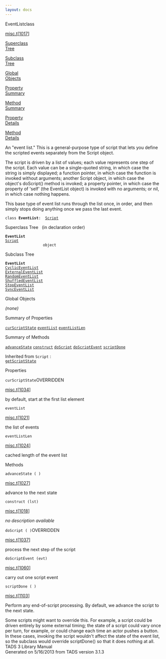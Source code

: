 ```yaml
---
layout: docs
---
```

<span class="title">EventList</span><span class="type">class</span>

[misc.t](../file/misc.t.html)\[[1017](../source/misc.t.html#1017)\]

[Superclass  
Tree](#_SuperClassTree_)

[Subclass  
Tree](#_SubClassTree_)

[Global  
Objects](#_ObjectSummary_)

[Property  
Summary](#_PropSummary_)

[Method  
Summary](#_MethodSummary_)

[Property  
Details](#_Properties_)

[Method  
Details](#_Methods_)



An "event list." This is a general-purpose type of script that lets you
define the scripted events separately from the Script object.

The script is driven by a list of values; each value represents one step
of the script. Each value can be a single-quoted string, in which case
the string is simply displayed; a function pointer, in which case the
function is invoked without arguments; another Script object, in which
case the object's doScript() method is invoked; a property pointer, in
which case the property of 'self' (the EventList object) is invoked with
no arguments; or nil, in which case nothing happens.

This base type of event list runs through the list once, in order, and
then simply stops doing anything once we pass the last event.

`class `**`EventList`**` :   `[`Script`](../object/Script.html)



<span id="_SuperClassTree_"></span>



<span class="hdln">Superclass Tree</span>   (in declaration order)



**`EventList`**  
[`Script`](../object/Script.html)  
`                 object`  
<span id="_SubClassTree_"></span>



<span class="hdln">Subclass Tree</span>  



**`EventList`**  
[`CyclicEventList`](../object/CyclicEventList.html)  
[`ExternalEventList`](../object/ExternalEventList.html)  
[`RandomEventList`](../object/RandomEventList.html)  
[`ShuffledEventList`](../object/ShuffledEventList.html)  
[`StopEventList`](../object/StopEventList.html)  
[`SyncEventList`](../object/SyncEventList.html)  
<span id="_ObjectSummary_"></span>



<span class="hdln">Global Objects</span>  



*(none)* <span id="_PropSummary_"></span>



<span class="hdln">Summary of Properties</span>  



[`curScriptState`](#curScriptState) [`eventList`](#eventList) [`eventListLen`](#eventListLen)



<span id="_MethodSummary_"></span>



<span class="hdln">Summary of Methods</span>  



[`advanceState`](#advanceState) [`construct`](#construct) [`doScript`](#doScript) [`doScriptEvent`](#doScriptEvent) [`scriptDone`](#scriptDone)

Inherited from `Script` :  
[`getScriptState`](../object/Script.html#getScriptState)

<span id="_Properties_"></span>



<span class="hdln">Properties</span>  



<span id="curScriptState"></span>

`curScriptState`<span class="rem">OVERRIDDEN</span>

[misc.t](../file/misc.t.html)\[[1034](../source/misc.t.html#1034)\]



by default, start at the first list element



<span id="eventList"></span>

`eventList`

[misc.t](../file/misc.t.html)\[[1021](../source/misc.t.html#1021)\]



the list of events



<span id="eventListLen"></span>

`eventListLen`

[misc.t](../file/misc.t.html)\[[1024](../source/misc.t.html#1024)\]



cached length of the event list



<span id="_Methods_"></span>



<span class="hdln">Methods</span>  



<span id="advanceState"></span>

`advanceState ( )`

[misc.t](../file/misc.t.html)\[[1027](../source/misc.t.html#1027)\]



advance to the next state



<span id="construct"></span>

`construct (lst)`

[misc.t](../file/misc.t.html)\[[1018](../source/misc.t.html#1018)\]



*no description available*



<span id="doScript"></span>

`doScript ( )`<span class="rem">OVERRIDDEN</span>

[misc.t](../file/misc.t.html)\[[1037](../source/misc.t.html#1037)\]



process the next step of the script



<span id="doScriptEvent"></span>

`doScriptEvent (evt)`

[misc.t](../file/misc.t.html)\[[1060](../source/misc.t.html#1060)\]



carry out one script event



<span id="scriptDone"></span>

`scriptDone ( )`

[misc.t](../file/misc.t.html)\[[1103](../source/misc.t.html#1103)\]



Perform any end-of-script processing. By default, we advance the script
to the next state.

Some scripts might want to override this. For example, a script could be
driven entirely by some external timing; the state of a script could
vary once per turn, for example, or could change each time an actor
pushes a button. In these cases, invoking the script wouldn't affect the
state of the event list, so the subclass would override scriptDone() so
that it does nothing at all.
TADS 3 Library Manual  
Generated on 5/16/2013 from TADS version 3.1.3


